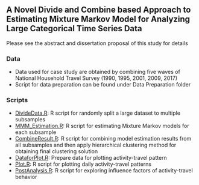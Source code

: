 ## A Novel Divide and Combine based Approach to Estimating Mixture Markov Model for Analyzing Large Categorical Time Series Data
Please see the abstract and dissertation proposal of this study for details
### Data
* Data used for case study are obtained by combining five waves of National Household Travel Survey (1990, 1995, 2001, 2009, 2017)
* Script for data preparation can be found under Data Preparation folder

### Scripts
* [DivideData.R](DivideData.R): R script for randomly split a large dataset to multiple subsamples
* [MMM_Estimation.R]([MMM_Estimation.R): R script for estimating Mixture Markov models for each subsample
* [CombineResult.R](CombineResult.R): R script for combining model estimation results from all subsamples and then apply hierarchical clustering method for obtaining final clustering solution
* [DataforPlot.R](DataforPlot.R): Prepare data for plotting activity-travel pattern
* [Plot.R](Plot.R): R script for plotting daily activity-travel patterns
* [PostAnalysis.R](PostAnalysis.R): R script for exploring influence factors of activity-travel behavior
